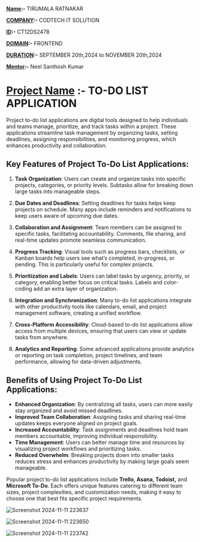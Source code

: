 **<ins>Name</ins>:-** TIRUMALA RATNAKAR

**<ins>COMPANY</ins>:-** CODTECH IT SOLUTION

**<ins>ID</ins>:-** CT12DS2478

**<ins>DOMAIN</ins>:-** FRONTEND

**<ins>DURATION</ins>:-** SEPTEMBER 20th,2024 to NOVEMBER 20th,2024

**<ins>Mentor</ins>:-** Neel Santhosh Kumar

# <ins>Project Name</ins> :- TO-DO LIST APPLICATION

Project to-do list applications are digital tools designed to help individuals and teams manage, prioritize, and track tasks within a project. These applications streamline task management by organizing tasks, setting deadlines, assigning responsibilities, and monitoring progress, which enhances productivity and collaboration.

## Key Features of Project To-Do List Applications:
1. **Task Organization**: Users can create and organize tasks into specific projects, categories, or priority levels. Subtasks allow for breaking down large tasks into manageable steps.
   
2. **Due Dates and Deadlines**: Setting deadlines for tasks helps keep projects on schedule. Many apps include reminders and notifications to keep users aware of upcoming due dates.

3. **Collaboration and Assignment**: Team members can be assigned to specific tasks, facilitating accountability. Comments, file sharing, and real-time updates promote seamless communication.

4. **Progress Tracking**: Visual tools such as progress bars, checklists, or Kanban boards help users see what’s completed, in-progress, or pending. This is particularly useful for complex projects.

5. **Prioritization and Labels**: Users can label tasks by urgency, priority, or category, enabling better focus on critical tasks. Labels and color-coding add an extra layer of organization.

6. **Integration and Synchronization**: Many to-do list applications integrate with other productivity tools like calendars, email, and project management software, creating a unified workflow.

7. **Cross-Platform Accessibility**: Cloud-based to-do list applications allow access from multiple devices, ensuring that users can view or update tasks from anywhere.

8. **Analytics and Reporting**: Some advanced applications provide analytics or reporting on task completion, project timelines, and team performance, allowing for data-driven adjustments.

## Benefits of Using Project To-Do List Applications:
- **Enhanced Organization**: By centralizing all tasks, users can more easily stay organized and avoid missed deadlines.
- **Improved Team Collaboration**: Assigning tasks and sharing real-time updates keeps everyone aligned on project goals.
- **Increased Accountability**: Task assignments and deadlines hold team members accountable, improving individual responsibility.
- **Time Management**: Users can better manage time and resources by visualizing project workflows and prioritizing tasks.
- **Reduced Overwhelm**: Breaking projects down into smaller tasks reduces stress and enhances productivity by making large goals seem manageable.

Popular project to-do list applications include **Trello, Asana, Todoist,** and **Microsoft To-Do**. Each offers unique features catering to different team sizes, project complexities, and customization needs, making it easy to choose one that best fits specific project requirements.

![Screenshot 2024-11-11 223637](https://github.com/user-attachments/assets/0e85ef46-3fb7-40e8-8bde-741b02c21fe3)

![Screenshot 2024-11-11 223650](https://github.com/user-attachments/assets/0e695ef6-1819-4d65-ac46-b4d8f961271f)

![Screenshot 2024-11-11 223742](https://github.com/user-attachments/assets/4b201e20-f2d9-4eaa-a7b2-5378c50dfd17)
